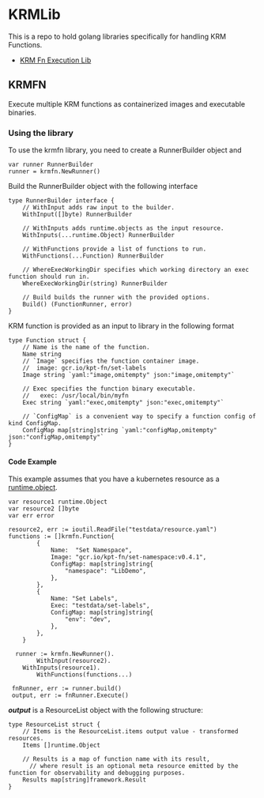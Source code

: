 KRMLib
======

This is a repo to hold golang libraries specifically for handling KRM Functions.

- [KRM Fn Execution Lib](#krmfn)

## KRMFN
Execute multiple KRM functions as containerized images and executable binaries.

### Using the library
To use the krmfn library, you need to create a RunnerBuilder object and 

```
var runner RunnerBuilder
runner = krmfn.NewRunner()
```

Build the RunnerBuilder object with the following interface

```
type RunnerBuilder interface {
	// WithInput adds raw input to the builder.
	WithInput([]byte) RunnerBuilder

	// WithInputs adds runtime.objects as the input resource.
	WithInputs(...runtime.Object) RunnerBuilder

	// WithFunctions provide a list of functions to run.
	WithFunctions(...Function) RunnerBuilder

	// WhereExecWorkingDir specifies which working directory an exec function should run in.
	WhereExecWorkingDir(string) RunnerBuilder

	// Build builds the runner with the provided options.
	Build() (FunctionRunner, error)
}
```

KRM function is provided as an input to library in the following format
```
type Function struct {
	// Name is the name of the function.
	Name string
	// `Image` specifies the function container image.
	//	image: gcr.io/kpt-fn/set-labels
	Image string `yaml:"image,omitempty" json:"image,omitempty"`

	// Exec specifies the function binary executable.
	// 	 exec: /usr/local/bin/myfn
	Exec string `yaml:"exec,omitempty" json:"exec,omitempty"`

	// `ConfigMap` is a convenient way to specify a function config of kind ConfigMap.
	ConfigMap map[string]string `yaml:"configMap,omitempty" json:"configMap,omitempty"`
}
```


#### Code Example

This example assumes that you have a kubernetes resource as a [runtime.object](https://pkg.go.dev/k8s.io/apimachinery/pkg/runtime#Object).

```
var resource1 runtime.Object
var resource2 []byte
var err error

resource2, err := ioutil.ReadFile("testdata/resource.yaml")
functions := []krmfn.Function{
		{
			Name:  "Set Namespace",
			Image: "gcr.io/kpt-fn/set-namespace:v0.4.1",
			ConfigMap: map[string]string{
				"namespace": "LibDemo",
			},
		},
		{
			Name: "Set Labels",
			Exec: "testdata/set-labels",
			ConfigMap: map[string]string{
				"env": "dev",
			},
		},
	}
  
  runner := krmfn.NewRunner().
		WithInput(resource2).
    WithInputs(resource1).
		WithFunctions(functions...)
  
 fnRunner, err := runner.build()
 output, err := fnRunner.Execute()
```

***output*** is a ResourceList object with the following structure:

```
type ResourceList struct {
	// Items is the ResourceList.items output value - transformed resources.
	Items []runtime.Object

	// Results is a map of function name with its result,
      // where result is an optional meta resource emitted by the function for observability and debugging purposes.
	Results map[string]framework.Result
}
```
